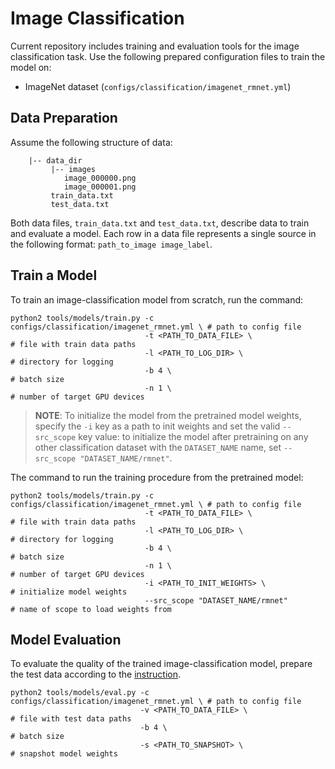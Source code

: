 # Image Classification

Current repository includes training and evaluation tools for the image classification task. Use the following prepared configuration files to train the model on:
 - ImageNet dataset (`configs/classification/imagenet_rmnet.yml`)

## Data Preparation

Assume the following structure of data:

```
    |-- data_dir
         |-- images
            image_000000.png
            image_000001.png
         train_data.txt
         test_data.txt
```

Both data files, `train_data.txt` and `test_data.txt`, describe data to train and evaluate a model.
Each row in a data file represents a single source in the following format: `path_to_image image_label`.


## Train a Model

To train an image-classification model from scratch, run the command:
```shell
python2 tools/models/train.py -c configs/classification/imagenet_rmnet.yml \ # path to config file
                              -t <PATH_TO_DATA_FILE> \                       # file with train data paths
                              -l <PATH_TO_LOG_DIR> \                         # directory for logging
                              -b 4 \                                         # batch size
                              -n 1 \                                         # number of target GPU devices
```

> **NOTE**: To initialize the model from the pretrained model weights, specify the `-i` key as a path to init weights and set the valid `--src_scope` key value:
>  to initialize the model after pretraining on any other classification dataset with the `DATASET_NAME` name, set `--src_scope "DATASET_NAME/rmnet"`.

The command to run the training procedure from the pretrained model:
```Shell
python2 tools/models/train.py -c configs/classification/imagenet_rmnet.yml \ # path to config file
                              -t <PATH_TO_DATA_FILE> \                       # file with train data paths
                              -l <PATH_TO_LOG_DIR> \                         # directory for logging
                              -b 4 \                                         # batch size
                              -n 1 \                                         # number of target GPU devices
                              -i <PATH_TO_INIT_WEIGHTS> \                    # initialize model weights
                              --src_scope "DATASET_NAME/rmnet"               # name of scope to load weights from
```

## Model Evaluation

To evaluate the quality of the trained image-classification model, prepare the test data according to the [instruction](#data-preparation).

```shell
python2 tools/models/eval.py -c configs/classification/imagenet_rmnet.yml \ # path to config file
                             -v <PATH_TO_DATA_FILE> \                       # file with test data paths
                             -b 4 \                                         # batch size
                             -s <PATH_TO_SNAPSHOT> \                        # snapshot model weights
```
